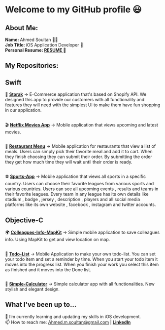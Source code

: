 <!--
Here are some ideas to get you started:

- 🔭 I’m currently working on ...
- 🌱 I’m currently learning ...
- 👯 I’m looking to collaborate on ...
- 🤔 I’m looking for help with ...
- 💬 Ask me about ...
- 📫 How to reach me: ...
- 😄 Pronouns: ...
- ⚡ Fun fact: ...
-->

# Welcome to my GitHub profile 😃

## About Me:
  <b> Name: </b> Ahmed Soultan 🧔🏻
  </br>
  <b> Job Title: </b> iOS Application Developer 📱
  </br>
  <b> Personal Resume: <a href="https://docs.google.com/document/d/1R2Hrp4wPpodmrWyqsj2GyLWNmeRdx5ABtLzaVw2Hsoc/edit?usp=sharing"> RESUME </a></b> 📄
  </br>

## My Repositories:
 
## Swift

👕 <a href="https://github.com/AhmedMSoultan/Storak"><b>Storak</b></a> -> E-Commerce application that's based on Shopify API.
We designed this app to provide our customers with all functionality and features they will need with the simplest UI to make them have fun shopping in our application.
##
🎬 <a href="https://github.com/AhmedMSoultan/Netfilx-Movies-App"><b>Netflix Movies App</b></a> -> Mobile application that views upcoming and latest movies.
##
🍱 <a href="https://github.com/AhmedMSoultan/RestaurantMenu"><b>Restaurant Menu</b></a> -> Mobile application for restaurants that view a list of meals.
Users can simply pick their favorite meal and add it to cart.
When they finish choosing they can submit their order.
By submitting the order they get how much time they will wait until their order is ready.
##
⚽️ <a href="https://github.com/AhmedMSoultan/Sports-App"><b>Sports-App</b></a> -> Mobile application that views all sports in a specific country.
Users can choose their favorite leagues from various sports and various countries.
Users can see all upcoming events , results and teams in their favorite leagues.
Every team in any league has its own details like stadium , badge , jersey , description , players and all social media platforms like its own website , facebook , instagram and twitter accounts.
##
## Objective-C
🌍 <a href="https://github.com/AhmedMSoultan/Colleages-info-using-MapKit"><b>Colleagues-Info-MapKit</b></a> -> Simple mobile application to save colleagues info.
Using MapKit to get and view location on map.
##
📝 <a href="https://github.com/AhmedMSoultan/Todo-List"><b>Todo-List</b></a> -> Mobile Application to make your own todo-list.
You can set your todo item and set a reminder by time.
When you start your todo item it moves into the progress list.
When you finish your work you select this item as finished and it moves into the Done list.
##
🧮 <a href="https://github.com/AhmedMSoultan/My-Simple-Calculator"><b>Simple-Calculator</b></a> -> Simple calculator app with all functionalities.
New stylish and elegant design.
##
  <!--=======================================================================================================================================================-->

## What I've been up to... 
🧐 I’m currently learning and updating my skills in iOS development.
</br>
📫 How to reach me: Ahmed.m.soultan@gmail.com | <a href="https://www.linkedin.com/in/ahmed-soultan/"><b>LinkedIn</b></a>
